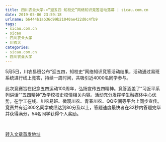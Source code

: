 ```yaml
---
title: 四川农业大学->“迎五四 知校史”网络知识竞答活动落幕 | sicau.com.cn
date: 2019-05-06 23:59:18
urlname: b6444b1ab36d99b21040ae422d0c4fb9
tags: 
- sicau.com.cn
- sicau
- 四川农业大学
- 川农大
categories:
- sicau.com.cn
- 四川农业大学
---
```


5月5日，川农易班公布“迎五四，知校史”网络知识竞答活动结果，活动通过易班系统进行线上竞答，持续一周时间，共吸引近4000名同学参与。

此次竞赛旨在纪念五四运动100周年，弘扬宣传五四精神。竞答涵盖了“习近平系列讲话”“五四精神”及学校校史校情相关内容。活动充分发挥学生融媒体中心优势，在学工在线、川农易班、微观川农、青春川农、QQ空间等平台上同步宣传。竞赛共有近300名同学成绩达到80分及以上，答题速度最快者在32秒内答题完毕并获得满分，54名同学获得个人奖励。

 

[转入文章首发地址](https://news.sicau.edu.cn/info/1078/51039.htm)